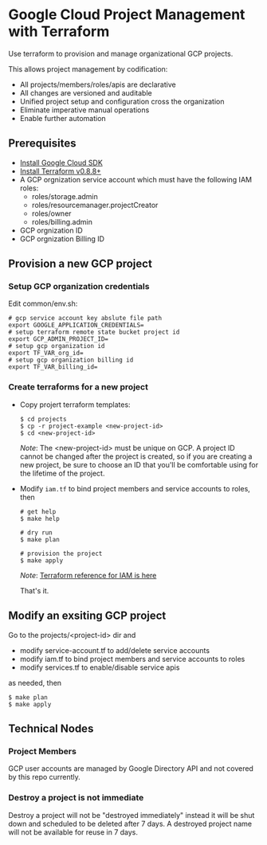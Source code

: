 # Google Cloud Project Management with Terraform

Use terraform to provision and manage organizational GCP projects.

This allows project management by codification:

* All projects/members/roles/apis are declarative
* All changes are versioned and auditable
* Unified project setup and configuration cross the organization
* Eliminate imperative manual operations
* Enable further automation


## Prerequisites

* [Install Google Cloud SDK](https://cloud.google.com/container-engine/docs/before-you-begin)
* [Install Terraform v0.8.8+](https://www.terraform.io/intro/getting-started/install.html) 
* A GCP orgnization service account which must have the following IAM roles:
  * roles/storage.admin
  * roles/resourcemanager.projectCreator 
  * roles/owner
  * roles/billing.admin
* GCP orgnization ID
* GCP orgnization Billing ID


## Provision a new GCP project

### Setup GCP organization credentials

Edit common/env.sh:

```
# gcp service account key abslute file path
export GOOGLE_APPLICATION_CREDENTIALS=
# setup terraform remote state bucket project id
export GCP_ADMIN_PROJECT_ID=
# setup gcp organization id
export TF_VAR_org_id=
# setup gcp organization billing id
export TF_VAR_billing_id=
```

### Create terraforms for a new project

* Copy projert terraform templates:

  ```
  $ cd projects
  $ cp -r project-example <new-project-id>
  $ cd <new-project-id>
  ```
  _Note_: The \<new-project-id\> must be unique on GCP.
  A project ID cannot be changed after the project is created, so if you are creating a new project, be sure to choose an ID that you'll be comfortable using for the lifetime of the project.

* Modify `iam.tf` to bind project members and service accounts to roles, then

  ```
  # get help
  $ make help

  # dry run
  $ make plan

  # provision the project
  $ make apply
  ```
  _Note_: [Terraform reference for IAM is here](https://www.terraform.io/docs/providers/google/)

  That's it.

## Modify an exsiting GCP project

Go to the projects/\<project-id\> dir and 

  * modify service-account.tf to add/delete service accounts
  * modify iam.tf to bind project members and service accounts to roles
  * modify services.tf to enable/disable service apis

  as needed, then

  ```
  $ make plan
  $ make apply
  ```
  
## Technical Nodes

### Project Members
GCP user accounts are managed by Google Directory API and not covered by this repo currently. 

### Destroy a project is not immediate

Destroy a project will not be "destroyed immediately" instead it will be shut down and scheduled to be deleted after 7 days. 
A destroyed project name will not be available for reuse in 7 days.
